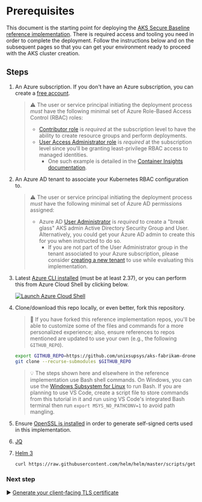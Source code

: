 # Prerequisites

This document is the starting point for deploying the [AKS Secure Baseline reference implementation](./README.md). There is required access and tooling you need in order to complete the deployment. Follow the instructions below and on the subsequent pages so that you can get your environment ready to proceed with the AKS cluster creation.

## Steps

1. An Azure subscription. If you don't have an Azure subscription, you can create a [free account](https://azure.microsoft.com/free).

   > :warning: The user or service principal initiating the deployment process _must_ have the following minimal set of Azure Role-Based Access Control (RBAC) roles:
   >
   > * [Contributor role](https://docs.microsoft.com/azure/role-based-access-control/built-in-roles#contributor) is _required_ at the subscription level to have the ability to create resource groups and perform deployments.
   > * [User Access Administrator role](https://docs.microsoft.com/azure/role-based-access-control/built-in-roles#user-access-administrator) is _required_ at the subscription level since you'll be granting least-privilege RBAC access to managed identities.
   >   * One such example is detailed in the [Container Insights documentation](https://docs.microsoft.com/azure/azure-monitor/insights/container-insights-troubleshoot#authorization-error-during-onboarding-or-update-operation).

1. An Azure AD tenant to associate your Kubernetes RBAC configuration to.

   > :warning: The user or service principal initiating the deployment process _must_ have the following minimal set of Azure AD permissions assigned:
   >
   > * Azure AD [User Administrator](https://docs.microsoft.com/azure/active-directory/users-groups-roles/directory-assign-admin-roles#user-administrator-permissions) is _required_ to create a "break glass" AKS admin Active Directory Security Group and User. Alternatively, you could get your Azure AD admin to create this for you when instructed to do so.
   >   * If you are not part of the User Administrator group in the tenant associated to your Azure subscription, please consider [creating a new tenant](https://docs.microsoft.com/azure/active-directory/fundamentals/active-directory-access-create-new-tenant#create-a-new-tenant-for-your-organization) to use while evaluating this implementation.

1. Latest [Azure CLI installed](https://docs.microsoft.com/cli/azure/install-azure-cli?view=azure-cli-latest) (must be at least 2.37), or you can perform this from Azure Cloud Shell by clicking below.

   [![Launch Azure Cloud Shell](https://docs.microsoft.com/azure/includes/media/cloud-shell-try-it/launchcloudshell.png)](https://shell.azure.com)

1. Clone/download this repo locally, or even better, fork this repository.

   > :twisted_rightwards_arrows: If you have forked this reference implementation repos, you'll be able to customize some of the files and commands for a more personalized experience; also, ensure references to repos mentioned are updated to use your own (e.g., the following `GITHUB_REPO`).

   ```bash
   export GITHUB_REPO=https://github.com/unixsupsys/aks-fabrikam-dronedelivery.git
   git clone --recurse-submodules $GITHUB_REPO
   ```

   > :bulb: The steps shown here and elsewhere in the reference implementation use Bash shell commands. On Windows, you can use the [Windows Subsystem for Linux](https://docs.microsoft.com/windows/wsl/about#what-is-wsl-2) to run Bash. If you are planning to use VS Code, create a script file to store commands from this tutorial in it and run using VS Code's integrated Bash terminal then run `export MSYS_NO_PATHCONV=1` to avoid path mangling.

1. Ensure [OpenSSL is installed](https://github.com/openssl/openssl#download) in order to generate self-signed certs used in this implementation.
1. [JQ](https://stedolan.github.io/jq/download/)
1. [Helm 3](https://helm.sh)

   ```bash
   curl https://raw.githubusercontent.com/helm/helm/master/scripts/get-helm-3 | bash
   ```

### Next step

:arrow_forward: [Generate your client-facing TLS certificate](./02-ca-certificates.md)
